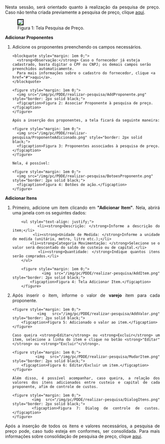 <p align="justify">
Nesta sessão, será orientado quanto à realização da pesquisa de preço. Caso não tenha criada previamente a pesquisa de preço, clique <a href="../criarPesquisa/">aqui</a>.
</p>

<figure>
    <img src="/img/pc/PDDE/realizar-pesquisa/TelaPesquisa.png" style="border: 2px solid black;">
    <figcaption>Figura 1: Tela Pesquisa de Preço.</figcaption>
</figure>

**Adicionar Proponentes**
<ol>
  <!-- 1º Passo: Selecionar Proponente -->
  <li>
    Adicione os proponentes preenchendo os campos necessários.

    <blockquote style="margin: 1em 0;">
      <strong>Observação:</strong> Caso o fornecedor já esteja cadastrado, basta digitar o CPF ou CNPJ; os demais campos serão preenchidos automaticamente. 
      Para mais informações sobre o cadastro do fornecedor, clique <a href="#">aqui</a>.
    </blockquote>

    <figure style="margin: 1em 0;">
      <img src="/img/pc/PDDE/realizar-pesquisa/AddProponente.png" style="border: 2px solid black;">
      <figcaption>Figura 2: Associar Proponente à pesquisa de preço.</figcaption>
    </figure>

    Após a inserção dos proponentes, a tela ficará da seguinte maneira:

    <figure style="margin: 1em 0;">
      <img src="/img/pc/PDDE/realizar-pesquisa/ProponenteAdicionado.png" style="border: 2px solid black;">
      <figcaption>Figura 3: Proponentes associados à pesquisa de preço.</figcaption>
    </figure>

    Nela, é possível:

    <figure style="margin: 1em 0;">
      <img src="/img/pc/PDDE/realizar-pesquisa/BotoesProponente.png" style="border: 2px solid black;">
      <figcaption>Figura 4: Botões de ação.</figcaption>
    </figure>
  </li>
</ol>


**Adicionar Itens**
<ol style="text-align: justify;">
   <li>
        Primeiro, adicione um item clicando em <strong>"Adicionar Item"</strong>. Nela, abrirá uma janela com os seguintes dados:

        <ul style="text-align: justify;">
            <li><strong>Descrição: </strong>Informe a descrição do item;</li>
            <li><strong>Unidade de Medida: </strong>Informe a unidade de medida (unitário, metro, litro etc.);</li>
            <li><strong>Categoria Movimentação: </strong>Selecione se o valor será descontado do saldo de custeio ou de capital.</li>
            <li><strong>Quantidade: </strong>Indique quantos itens serão comprados.</li>
        </ul>

        <figure style="margin: 1em 0;">
            <img src="/img/pc/PDDE/realizar-pesquisa/AddItem.png" style="border: 2px solid black;">
            <figcaption>Figura 4: Tela Adicionar Item.</figcaption>
        </figure>
   </li>
   <li>
    Após inserir o item, informe o valor de <strong>varejo</strong> item para cada proponente.

    <figure style="margin: 1em 0;">
        <img src="/img/pc/PDDE/realizar-pesquisa/AddValor.png" style="border: 2px solid black;">
        <figcaption>Figura 5: Adicionado o valor ao item.</figcaption>
    </figure>

    Caso queira <strong>Editar</strong> ou <strong>Excluir</strong> um item, selecione a linha do item e clique no botão <strong>"Editar"</strong> ou <strong>"Excluir"</strong>.

    <figure style="margin: 1em 0;">
        <img src="/img/pc/PDDE/realizar-pesquisa/MudarItem.png" style="border: 2px solid black;">
        <figcaption>Figura 6: Editar/Excluir um item.</figcaption>
    </figure>

    Além disso, é possível acompanhar, caso queira, a relação dos valores dos itens adicionados entre custeio e capital de cada proponente, afim de controle de custos.

    <figure style="margin: 1em 0;">
        <img src="/img/pc/PDDE/realizar-pesquisa/DialogItens.png" style="border: 2px solid black;">
        <figcaption>Figura 7: Dialog de controle de custos.</figcaption>
    </figure>
   </li>
</ol>

<p align="justify">
Após a inserção de todos os itens e valores necessários, a pesquisa de preço pode, caso tudo esteja em conformes, ser consolidada. Para mais informações sobre consolidação de pesquisa de preço, clique <a href="../consolidacaoPesquisa/">aqui</a>.
</p>